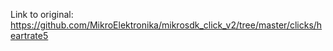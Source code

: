 
Link to original: https://github.com/MikroElektronika/mikrosdk_click_v2/tree/master/clicks/heartrate5

